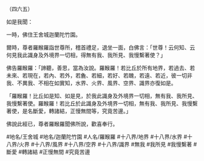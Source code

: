 （四六五）

如是我聞：

一時，佛住王舍城迦蘭陀竹園。

爾時，尊者羅睺羅詣世尊所，稽首禮足，退坐一面，白佛言：「世尊！云何知、云何見我此識身及外境界一切相，得無有我、我所見、我慢繫著使？」

佛告羅睺羅：「諦聽，善思，當為汝說。羅睺羅！若比丘於所有地界，若過去、若未來、若現在，若內、若外，若麁、若細，若好、若醜，若遠、若近，彼一切非我、不異我、不相在如實知，水界、火界、風界、空界、識界亦復如是。

「羅睺羅！比丘如是知、如是見，於我此識身及外境界一切相，無有我、我所見、我慢繫著使。羅睺羅！若比丘於此識身及外境界一切相，無有我、我所見、我慢繫著使，是名斷愛，轉諸結，正慢無間等，究竟苦邊。」

佛說此經已，尊者羅睺羅聞佛所說，歡喜奉行。

#地名/王舍城
#地名/迦蘭陀竹園
#人名/羅睺羅
#十八界/地界
#十八界/水界
#十八界/火界
#十八界/風界
#十八界/空界
#十八界/識界
#無我
#我所見
#我慢繫著
#斷愛
#轉諸結
#正慢無間
#究竟苦邊
